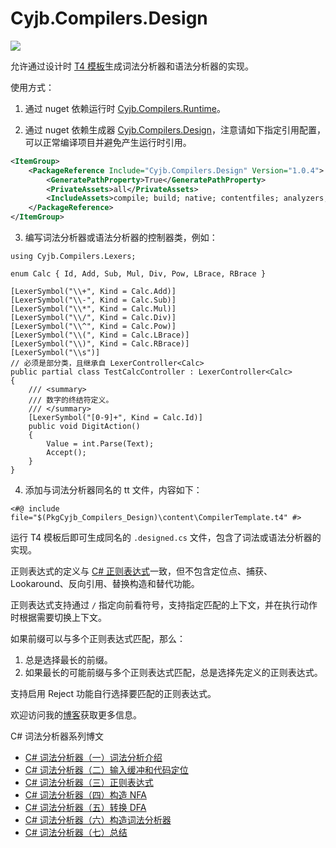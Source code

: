 Cyjb.Compilers.Design
====

[![](https://img.shields.io/nuget/v/Cyjb.Compilers.Design.svg)](https://www.nuget.org/packages/Cyjb.Compilers.Design)

允许通过设计时 [T4 模板](https://docs.microsoft.com/zh-cn/visualstudio/modeling/code-generation-and-t4-text-templates?view=vs-2022)生成词法分析器和语法分析器的实现。

使用方式：

1. 通过 nuget 依赖运行时 [Cyjb.Compilers.Runtime](https://www.nuget.org/packages/Cyjb.Compilers.Runtime)。

2. 通过 nuget 依赖生成器 [Cyjb.Compilers.Design](https://www.nuget.org/packages/Cyjb.Compilers.Design)，注意请如下指定引用配置，可以正常编译项目并避免产生运行时引用。

```xml
<ItemGroup>
	<PackageReference Include="Cyjb.Compilers.Design" Version="1.0.4">
		<GeneratePathProperty>True</GeneratePathProperty>
		<PrivateAssets>all</PrivateAssets>
		<IncludeAssets>compile; build; native; contentfiles; analyzers; buildtransitive</IncludeAssets>
	</PackageReference>
</ItemGroup>
```

3. 编写词法分析器或语法分析器的控制器类，例如：

```CSharp
using Cyjb.Compilers.Lexers;

enum Calc { Id, Add, Sub, Mul, Div, Pow, LBrace, RBrace }

[LexerSymbol("\\+", Kind = Calc.Add)]
[LexerSymbol("\\-", Kind = Calc.Sub)]
[LexerSymbol("\\*", Kind = Calc.Mul)]
[LexerSymbol("\\/", Kind = Calc.Div)]
[LexerSymbol("\\^", Kind = Calc.Pow)]
[LexerSymbol("\\(", Kind = Calc.LBrace)]
[LexerSymbol("\\)", Kind = Calc.RBrace)]
[LexerSymbol("\\s")]
// 必须是部分类，且继承自 LexerController<Calc>
public partial class TestCalcController : LexerController<Calc>
{
	/// <summary>
	/// 数字的终结符定义。
	/// </summary>
	[LexerSymbol("[0-9]+", Kind = Calc.Id)]
	public void DigitAction()
	{
		Value = int.Parse(Text);
		Accept();
	}
}
```

4. 添加与词法分析器同名的 tt 文件，内容如下：

```t4
<#@ include file="$(PkgCyjb_Compilers_Design)\content\CompilerTemplate.t4" #>
```

运行 T4 模板后即可生成同名的 `.designed.cs` 文件，包含了词法或语法分析器的实现。

正则表达式的定义与 [C# 正则表达式](https://docs.microsoft.com/zh-cn/dotnet/standard/base-types/regular-expression-language-quick-reference)一致，但不包含定位点、捕获、Lookaround、反向引用、替换构造和替代功能。

正则表达式支持通过 `/` 指定向前看符号，支持指定匹配的上下文，并在执行动作时根据需要切换上下文。

如果前缀可以与多个正则表达式匹配，那么：

1. 总是选择最长的前缀。
2. 如果最长的可能前缀与多个正则表达式匹配，总是选择先定义的正则表达式。

支持启用 Reject 功能自行选择要匹配的正则表达式。

欢迎访问我的[博客](http://www.cnblogs.com/cyjb/)获取更多信息。

C# 词法分析器系列博文

 - [C# 词法分析器（一）词法分析介绍](http://www.cnblogs.com/cyjb/archive/p/LexerIntroduce.html)
 - [C# 词法分析器（二）输入缓冲和代码定位](http://www.cnblogs.com/cyjb/archive/p/LexerInputBuffer.html)
 - [C# 词法分析器（三）正则表达式](http://www.cnblogs.com/cyjb/archive/p/LexerRegex.html)
 - [C# 词法分析器（四）构造 NFA](http://www.cnblogs.com/cyjb/archive/p/LexerNfa.html)
 - [C# 词法分析器（五）转换 DFA](http://www.cnblogs.com/cyjb/archive/p/LexerDfa.html)
 - [C# 词法分析器（六）构造词法分析器](http://www.cnblogs.com/cyjb/archive/p/LexerLexer.html)
 - [C# 词法分析器（七）总结](http://www.cnblogs.com/cyjb/p/LexerSummary.html)
